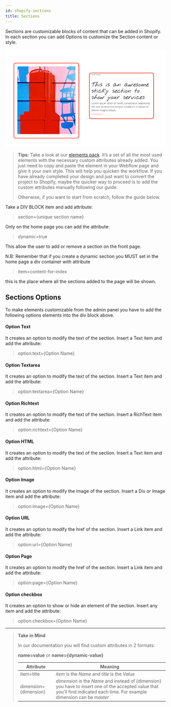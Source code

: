 ```yaml
---
id: shopify-sections
title: Sections
---
```


Sections are customizable blocks of content that can be added in Shopify. In each section you can add Options to customize the Section content or style.

![](assets/shopify-section.png)

> **Tips:**
> Take a look at our [elements pack](https://preview.webflow.com/preview/webflow-to-shopify-elements?utm_medium=preview_link&utm_source=designer&utm_content=webflow-to-shopify-elements&preview=71280fc62c37d44b2222bbe7b9a3e953&mode=preview). It’s a set of all the most used elements with the necessary custom attributes already added. You just need to copy and paste the element in your Webflow page and give it your own style. This will help you quicken the workflow. If you have already completed your design and just want to convert the project to Shopify, maybe the quicker way to proceed is to add the custom attributes manually following our guide.
>
> Otherwise, if you want to start from scratch, follow the guide below.

Take a DIV BLOCK item and add attribute:

> section={unique section name}

Only on the home page you can add the attribute: 

> dynamic=true 

This allow the user to add or remove a section on the front page.


N.B: Remember that if you create a dynamic section you MUST set in the home page a div container with attribute 

> item=content-for-index

this is the place where all the sections added to the page will be shown.


## Sections Options

To make elements customizable from the admin panel you have to add the following options elements into the div block above. 

#### Option Text
It creates an option to modify the text of the section. Insert a Text item and add the attribute:

> option:text={Option Name}

#### Option Textarea
It creates an option to modify the text of the section. Insert a Text item and add the attribute:

> option:textarea={Option Name}

#### Option Richtext
It creates an option to modify the text of the section. Insert a RichText item and add the attribute:

> option:richtext={Option Name}

#### Option HTML
It creates an option to modify the text of the section. Insert a Text item and add the attribute:

> option:html={Option Name}

#### Option Image
It creates an option to modify the image of the section. Insert a Div or Image item and add the attribute:

> option:image={Option Name}

#### Option URL
It creates an option to modify the href of the section. Insert a Link item and add the attribute:

> option:url={Option Name}

#### Option Page
It creates an option to modify the href of the section. Insert a Link item and add the attribute:

> option:page={Option Name}

#### Option checkbox
It creates an option to show or hide an element of the section. Insert any item and add the attribute:

> option:checkbox={Option Name}



---------
> **Take in Mind**
>
> In our documentation you will find custom attributes in 2 formats:
>
> **name=value** or **name={dynamic-value}**
>
>
> **Attribute**             | **Meaning** | 
> -------------             | --------------- |
> | item=title              | *item* is the *Name* and *title* is the *Value* |
> | dimension={dimension}   | *dimension* is the *Name* and instead of {dimension} you have to insert one of the accepted value that you'll find indicated each time. For example dimension can be *master*|
